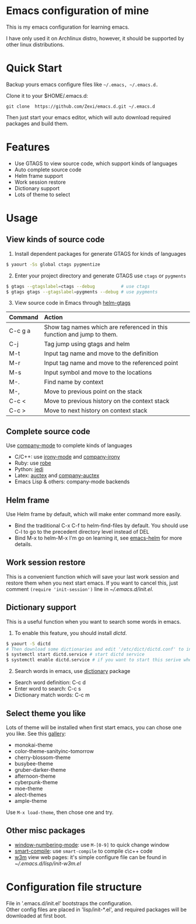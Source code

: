# Emacs configuration of mine
This is my emacs configuration for learning emacs.

I have only used it on Archlinux distro, however, it should be supported by other linux distributions.

# Quick Start
Backup yours emacs configure files like `~/.emacs, ~/.emacs.d.`

Clone it to your $HOME/.emacs.d:

	git clone  https://github.com/Zexi/emacs.d.git ~/.emacs.d

Then just start your emacs editor, which will auto download required packages and build them.

# Features
* Use GTAGS to view source code, which support kinds of languages
* Auto complete source code
* Helm frame support
* Work session restore
* Dictionary support
* Lots of theme to select

# Usage
## View kinds of source code
1. Install dependent packages for generate GTAGS for kinds of languages
```bash
$ yaourt -Ss global ctags pygmentize
```
2. Enter your project directory and generate GTAGS use `ctags` or `pygments`
```bash
$ gtags --gtagslabel=ctags --debug			# use ctags
$ gtags gtags --gtagslabel=pygments --debug	# use pygments
```
3. View source code in Emacs through [helm-gtags](https://github.com/syohex/emacs-helm-gtags)

| Command|Action|
|:-----------|:------|
|C-c g a|Show tag names which are referenced in this function and jump to them.|
|C-j|Tag jump using gtags and helm|
|M-t|Input tag name and move to the definition|
|M-r|Input tag name and move to the referenced point|
|M-s|Input symbol and move to the locations|
|M-.|Find name by context|
|M-,|Move to previous point on the stack|
|C-c <|Move to previous history on the context stack|
|C-c >|Move to next history on context stack|


## Complete source code
Use [company-mode](https://github.com/company-mode/company-mode) to complete kinds of languages
* C/C++: use [irony-mode](https://github.com/Sarcasm/irony-mode) and [company-irony](https://github.com/Sarcasm/company-irony)
* Ruby: use [robe](https://github.com/dgutov/robe)
* Python: [jedi](https://github.com/davidhalter/jedi)
* Latex: [auctex](https://www.gnu.org/software/auctex/) and [company-auctex](https://github.com/alexeyr/company-auctex)
* Emacs Lisp & others: company-mode backends

## Helm frame
Use Helm frame by default, which will make enter command more easily.
* Bind the traditional C-x C-f to helm-find-files by default. You should use C-l to go to the precedent directory level instead of DEL
* Bind M-x to helm-M-x
I'm go on learning it, see [emacs-helm](https://github.com/emacs-helm/helm) for more details.

## Work session restore
This is a convenient function which will save your last work session and restore them when you next start emacs.
If you want to cancel this, just comment `(require 'init-session')` line in *~/.emacs.d/init.el*.

## Dictionary support
This is a useful function when you want to search some words in emacs.

1. To enable this feature, you should install *dictd*.
```bash
$ yaourt -S dictd
# Then download some dictionaries and edit '/etc/dict/dictd.conf' to index them
$ systemctl start dictd.service # start dictd service
$ systemctl enable dictd.service # if you want to start this serive when boot
```
2. Search words in emacs, use [dictionary](http://me.in-berlin.de/~myrkr/dictionary/index.html) package
* Search word definition: C-c d
* Enter word to search: C-c s
* Dictionary match words: C-c m

## Select theme you like
Lots of theme will be installed when first start emacs, you can chose one you like.
See this [gallery](http://pawelbx.github.io/emacs-theme-gallery/):

* monokai-theme
* color-theme-sanityinc-tomorrow
* cherry-blossom-theme
* busybee-theme
* gruber-darker-theme
* afternoon-theme
* cyberpunk-theme
* moe-theme
* alect-themes
* ample-theme

Use `M-x load-theme`, then chose one and try.

## Other misc packages
* [window-numbering-mode](https://github.com/nschum/window-numbering.el): use `M-[0-9]` to quick change window
* [smart-compile](https://github.com/sroccaserra/emacs/blob/master/smart-compile.el): use `smart-compile` to compile c\c++ code
* [w3m](https://github.com/doitian/emacs-w3m) view web pages: it's simple configure file can be found in *~/.emacs.d/lisp/init-w3m.el*

# Configuration file structure

File in '.emacs.d/init.el' bootstraps the configuration.  
Other config files are placed in 'lisp/init-*.el', and required packages will be downloaded at first boot.
